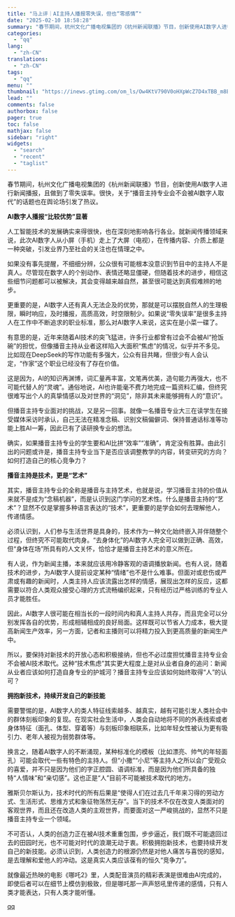 ```yaml
---
title: "马上评｜AI主持人播报零失误，但也“零感情”"
date: "2025-02-10 18:58:28"
summary: "春节期间，杭州文化广播电视集团的《杭州新闻联播》节目，创新使用AI数字人进行新闻播报，且做到了零失误..."
categories:
  - "qq"
lang:
  - "zh-CN"
translations:
  - "zh-CN"
tags:
  - "qq"
menu: ""
thumbnail: "https://inews.gtimg.com/om_ls/Ow4KtV790V0oHXpWcZ7D4xTBB_m8EUYD2IO6mAQfAtwrcAA_640360/0"
lead: ""
comments: false
authorbox: false
pager: true
toc: false
mathjax: false
sidebar: "right"
widgets:
  - "search"
  - "recent"
  - "taglist"
---
```


春节期间，杭州文化广播电视集团的《杭州新闻联播》节目，创新使用AI数字人进行新闻播报，且做到了零失误率。很快，关于“播音主持专业会不会被AI数字人取代”的话题也在舆论场引发了热议。

**AI数字人播报“比较优势”显著**

人工智能技术的发展确实来得很快，也在深刻地影响各行各业。就新闻传播领域来说，此次AI数字人从小屏（手机）走上了大屏（电视），在传播内容、介质上都是一种突破，引发业界乃至社会的关注也在情理之中。

如果没有事先提醒，不细细分辨，公众很有可能根本没意识到节目中的主持人不是真人。尽管现在数字人的个别动作、表情还略显僵硬，但随着技术的进步，相信这些细节问题都可以被解决，其会变得越来越自然，甚至很可能达到真假难辨的地步。

更重要的是，AI数字人还有真人无法企及的优势，那就是可以摆脱自然人的生理极限，瞬时响应，及时播报，高质高效，时空限制少。如果说“零失误率”是很多主持人在工作中不断追求的职业标准，那么对AI数字人来说，这实在是小菜一碟了。

有意思的是，近年来随着AI技术的突飞猛进，许多行业都曾有过会不会被AI“抢饭碗”的担忧，但像播音主持从业者这样陷入大面积“焦虑”的情况，似乎并不多见。比如现在DeepSeek的写作功能有多强大，公众有目共睹，但很少有人会认定，“作家”这个职业已经没有了存在价值。

这是因为，AI的知识再渊博，词汇量再丰富，文笔再优美，造句能力再强大，也不可能代替人的“灵魂”。通俗地说，AI也许能毫不费力地完成一篇资料汇编，但终究很难写出个人的真挚情感以及对世界的“洞见”，除非其未来能够拥有人的“意识”。

但播音主持专业面对的挑战，又是另一回事。就像一名播音专业大三在读学生在接受媒体采访时承认，自己无法在精准念稿、识别文稿偏僻词、保持普通话标准等功能上胜AI一筹，因此已有了读研换专业的想法。

确实，如果播音主持专业的学生要和AI比拼“效率”“准确”，肯定没有胜算。由此引出的问题或许是，播音主持专业当下是否应该调整教学的内容，转变研究的方向？如何打造自己的核心竞争力？

**播音主持是技术，更是“艺术”**

其实，播音主持专业的全称是播音与主持艺术，也就是说，学习播音主持的价值从来就不是成为“念稿机器”，而是认识到这门学问的艺术性。什么是播音主持的“艺术”？显然不仅是掌握多种语言表达的“技术”，更重要的是学会如何去理解他人，传递情感。

必须认识到，人们参与生活世界是具身的，技术作为一种文化始终嵌入并伴随整个过程，但终究不可能取代肉身。“去身体化”的AI数字人完全可以做到正确、高效，但“身体在场”所具有的人文关怀，恰恰才是播音主持艺术的意义所在。

有人说，作为新闻主播，本来就应该用冷静客观的语调播放新闻。也有人说，随着技术的进步，为AI数字人提前设定某种“情绪”也不是什么难事。但面对或悲伤或严肃或有趣的新闻时，人类主持人应该流露出怎样的情感，展现出怎样的反应，这都需要以符合人类观众接受心理的方式流畅编织起来，只有经历过严格训练的专业人员才能胜任。

因此，AI数字人很可能在相当长的一段时间内和真人主持人共存，而且完全可以分别发挥各自的优势，形成相辅相成的良好局面。这样既可以节省人力成本，极大提高新闻生产效率，另一方面，记者和主播则可以将精力投入到更高质量的新闻生产中。

所以，要保持对新技术的开放心态和积极接纳，但也不必过度担忧播音主持专业会不会被AI技术取代。这种“技术焦虑”其实更大程度上是对从业者自身的追问：新闻从业者应该如何打造自身专业的护城河？播音主持专业应该如何始终取得“人”的认可？

**拥抱新技术，持续开发自己的新技能**

需要警惕的是，AI数字人的类人特征线索越多、越真实，越有可能引发人类社会中的群体刻板印象的复现。在现实社会生活中，人类会自动地将不同的外表线索或者身体特征（面孔、体型、穿着等）与刻板印象相联系，比如年轻女性被认为更有吸引力、老年人被视为弱势群体等。

换言之，随着AI数字人的不断涌现，某种标准化的模板（比如漂亮、帅气的年轻面孔）可能会取代一些有特色的主持人。但“小撒”“小尼”等主持人之所以会广受观众的喜爱，并不只是因为他们的字正腔圆、语调标准，而是因为他们所具备的独特“人情味”和“亲切感”。这也正是“人”目前不可能被技术取代的地方。

雅斯贝尔斯认为，技术时代的所有后果是“使得人们在过去几千年来习得的劳动方式、生活形式、思维方式和象征物荡然无存”。当下的技术不仅在改变人类面对的客观世界，而且还在改造人类的主观世界，而要面对这一严峻挑战的，显然不只是播音主持专业一个领域。

不可否认，人类的创造力正在被AI技术重重包围，步步逼近，我们既不可能退回过去的田园时光，也不可能对时代的浪潮无动于衷。积极拥抱新技术，也要持续开发自己的新技能。必须认识到，人类创造力的根源仍然是对他人痛苦与喜悦的感知，是去理解和爱他人的冲动。这是真实人类应该葆有的恒久“竞争力”。

就像最近热映的电影《哪吒2》里，人类配音演员的精彩表演是很难由AI完成的，即使后者可以在细节上模仿到极致，但是哪吒那一声声怒吼里传递的感情，只有人类才能表达，只有人类才能听懂。

[qq](https://new.qq.com/rain/a/20250210A07D1900)
